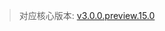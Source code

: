 > 对应核心版本: [v3.0.0.preview.15.0](https://github.com/ForteScarlet/simpler-robot/releases/tag/v3.0.0.preview.15.0)

